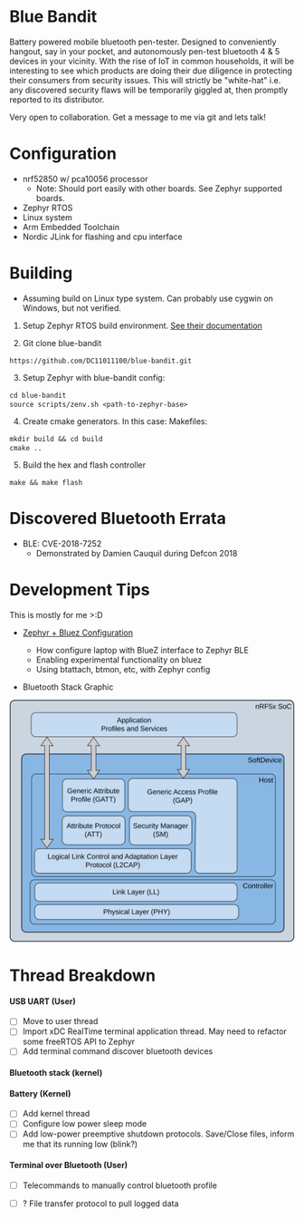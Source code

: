 # Blue Bandit
Battery powered mobile bluetooth pen-tester. Designed to conveniently hangout, say in your pocket, and autonomously pen-test bluetooth 4 & 5 devices in your vicinity. With the rise of IoT in common households, it will be interesting to see which products are doing their due diligence in protecting their consumers from security issues. This will strictly be "white-hat" i.e. any discovered security flaws will be temporarily giggled at, then promptly reported to its distributor. 

Very open to collaboration. Get a message to me via git and lets talk!

# Configuration
* nrf52850 w/ pca10056 processor
    * Note: Should port easily with other boards. See Zephyr supported boards.
* Zephyr RTOS
* Linux system
* Arm Embedded Toolchain
* Nordic JLink for flashing and cpu interface

# Building
* Assuming build on Linux type system. Can probably use cygwin on Windows, but not verified.
1. Setup Zephyr RTOS build environment. [See their documentation](https://docs.zephyrproject.org/latest/getting_started/getting_started.html)

2. Git clone blue-bandit
```
https://github.com/DC11011100/blue-bandit.git
```

3. Setup Zephyr with blue-bandit config:
```
cd blue-bandit
source scripts/zenv.sh <path-to-zephyr-base>
```
4. Create cmake generators. In this case: Makefiles:
  
 ```
 mkdir build && cd build
 cmake ..
 ```
 
 5. Build the hex and flash controller
 ```
 make && make flash 
 ```
 
 # Discovered Bluetooth Errata
 * BLE: CVE-2018-7252
   * Demonstrated by Damien Cauquil during Defcon 2018
   
 # Development Tips
 This is mostly for me >:D
 * [Zephyr + Bluez Configuration](https://docs.zephyrproject.org/1.13.0/subsystems/bluetooth/devel.html#bluetooth-bluez)
      * How configure laptop with BlueZ interface to Zephyr BLE
      * Enabling experimental functionality on bluez
      * Using btattach, btmon, etc, with Zephyr config
      
 * Bluetooth Stack Graphic
 
 ![Alt text](./nordic-bt-stack.svg)
      
 # Thread Breakdown
 #### USB UART (User)
   - [ ] Move to user thread
   - [ ] Import xDC RealTime terminal application thread. May need to refactor some freeRTOS API to Zephyr
   - [ ] Add terminal command discover bluetooth devices
 
 #### Bluetooth stack (kernel)
 
 #### Battery (Kernel)
   - [ ] Add kernel thread
   - [ ] Configure low power sleep mode
   - [ ] Add low-power preemptive shutdown protocols. Save/Close files, inform me that its running low (blink?)
     
 #### Terminal over Bluetooth (User)
   - [ ] Telecommands to manually control bluetooth profile
   - [ ] ? File transfer protocol to pull logged data
 
 

